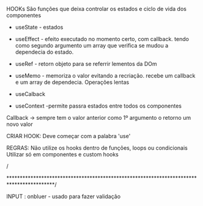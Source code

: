 HOOKs
São funções que deixa controlar os estados e ciclo de vida dos componentes 

* useState - estados
* useEffect - efeito executado no momento certo, com callback. tendo como segundo argumento um array que verifica se mudou a dependecia do estado.

* useRef - retorn objeto para se referrir lementos da DOm
* useMemo - memoriza o valor evitando a recriação. recebe um callback e um array de dependecia. Operações lentas
* useCalback
* useContext -permite passra estados entre todos os componentes


Callback -> sempre tem o valor anterior como 1º argumento o retorno um novo valor



CRIAR HOOK:
 Deve começar com a palabra 'use'


REGRAS:
Não utilize os hooks dentro de funções, loops ou condicionais
Utilizar só em componentes e custom hooks

/

*****************************************************************************************/


INPUT :
 onbluer - usado para fazer validação 
